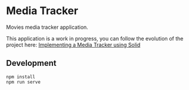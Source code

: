 # Media Tracker

Movies media tracker application.

This application is a work in progress, you can follow the evolution of the project here: [Implementing a Media Tracker using Solid](https://noeldemartin.com/tasks/implementing-a-media-tracker-using-solid)

## Development
```
npm install
npm run serve
```
